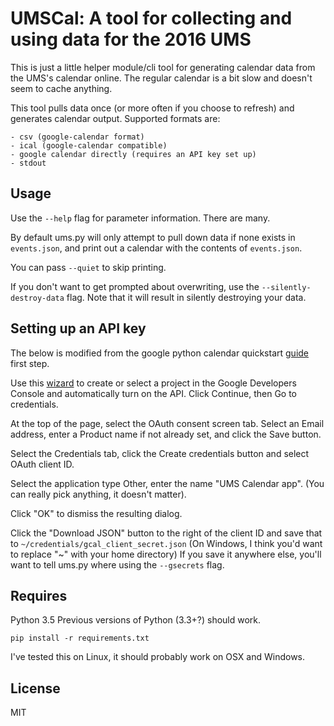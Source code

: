 UMSCal: A tool for collecting and using data for the 2016 UMS
=============================================================

This is just a little helper module/cli tool for generating calendar data from
the UMS's calendar online. The regular calendar is a bit slow and doesn't seem
to cache anything.

This tool pulls data once (or more often if you choose to refresh) and
generates calendar output. Supported formats are:

    - csv (google-calendar format)
    - ical (google-calendar compatible)
    - google calendar directly (requires an API key set up)
    - stdout


Usage
-----
Use the `--help` flag for parameter information. There are many.

By default ums.py will only attempt to pull down data if none exists in
`events.json`, and print out a calendar with the contents of `events.json`.

You can pass `--quiet` to skip printing.

If you don't want to get prompted about overwriting, use the
`--silently-destroy-data` flag. Note that it will result in silently destroying
your data.

Setting up an API key
---------------------
The below is modified from the google python calendar quickstart
[guide](https://developers.google.com/google-apps/calendar/quickstart/python)
first step.

Use this
[wizard](https://console.developers.google.com/flows/enableapi?apiid=calendar)
to create or select a project in the Google Developers Console and
automatically turn on the API. Click Continue, then Go to credentials.

At the top of the page, select the OAuth consent screen tab. Select an Email
address, enter a Product name if not already set, and click the Save button.

Select the Credentials tab, click the Create credentials button and select
OAuth client ID.

Select the application type Other, enter the name "UMS Calendar app". (You can
really pick anything, it doesn't matter).

Click "OK" to dismiss the resulting dialog.

Click the "Download JSON" button to the right of the client ID and save that to
`~/credentials/gcal_client_secret.json` (On Windows, I think you'd want to
replace "~" with your home directory) If you save it anywhere else, you'll
want to tell ums.py where using the `--gsecrets` flag.

Requires
--------
Python 3.5
Previous versions of Python (3.3+?) should work.

`pip install -r requirements.txt`

I've tested this on Linux, it should probably work on OSX and Windows.


License
-------
MIT

